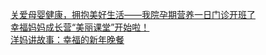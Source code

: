   
[关爱母婴健康，拥抱美好生活——我院孕期营养一日门诊开班了](http://www.dianyue.me/archives/859/o2ezdluuvibnf3mw/)  
[幸福妈妈成长营“美丽课堂”开始啦！](http://www.dianyue.me/archives/526/jicx6ruef78zgosn/)  
[洋妈讲故事：幸福的新年晚餐](http://www.dianyue.me/archives/568/fh6y9v72ow9pkm32/)